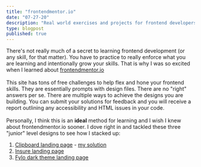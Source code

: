 ```yaml
---
title: "frontendmentor.io"
date: "07-27-20"
description: "Real world exercises and projects for frontend developers"
type: blogpost
published: true
---
```


There's not really much of a secret to learning frontend development (or any skill, for that matter). You have to practice to really enforce what you are learning and intentionally grow your skills. That is why I was so excited when I learned about <a href="https://www.frontendmentor.io/" target="_blank">frontendmentor.io</a>
<br><br>
This site has tons of free challenges to help flex and hone your frontend skills. They are essentially prompts with design files. There are no "right" answers per se. There are multiple ways to achieve the designs you are building. You can submit your solutions for feedback and you will receive a report outlining any accessibility and HTML issues in your code. 
<br><br>
Personally, I think this is an **ideal** method for learning and I wish I knew about frontendmentor.io sooner. I dove right in and tackled these three "junior" level designs to see how I stacked up:
1. <a href="https://www.frontendmentor.io/challenges/clipboard-landing-page-5cc9bccd6c4c91111378ecb9" target="_blank">Clipboard landing page</a> - <a href="https://clipboard-landing-page.surge.sh/" target="_blank">my solution</a>
2. <a href="https://www.frontendmentor.io/challenges/insure-landing-page-uTU68JV8" target="_blank">Insure landing page</a>
3. <a href="https://www.frontendmentor.io/challenges/fylo-dark-theme-landing-page-5ca5f2d21e82137ec91a50fd" target="_blank">Fylo dark theme landing page</a>

